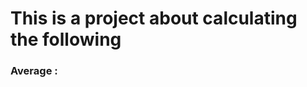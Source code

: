 This is a project about calculating the following
===================================================

### Average : 
